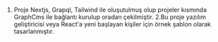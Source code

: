 1. Proje Nextjs, Grapql, Tailwind ile oluşutulmuş olup projeler kısmında GraphCms ile bağlantı kurulup oradan çekilmiştir.
2.Bu proje yazılım geliştiricisi veya React'a yeni başlayan kişiler için örnek şablon olarak tasarlanmıştır.
